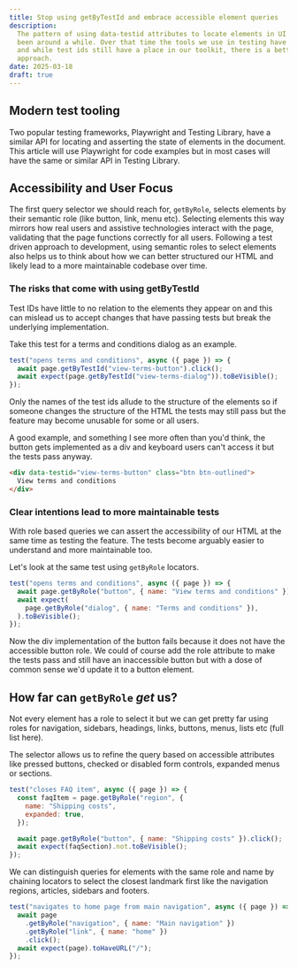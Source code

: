 ```yaml
---
title: Stop using getByTestId and embrace accessible element queries
description:
  The pattern of using data-testid attributes to locate elements in UI tests has
  been around a while. Over that time the tools we use in testing have developed
  and while test ids still have a place in our toolkit, there is a better
  approach.
date: 2025-03-18
draft: true
---
```


## Modern test tooling

Two popular testing frameworks, Playwright and Testing Library, have a similar
API for locating and asserting the state of elements in the document. This
article will use Playwright for code examples but in most cases will have the
same or similar API in Testing Library.

## Accessibility and User Focus

The first query selector we should reach for, `getByRole`, selects elements by
their semantic role (like button, link, menu etc). Selecting elements this way
mirrors how real users and assistive technologies interact with the page,
validating that the page functions correctly for all users. Following a test
driven approach to development, using semantic roles to select elements also
helps us to think about how we can better structured our HTML and likely lead to
a more maintainable codebase over time.

### The risks that come with using getByTestId

Test IDs have little to no relation to the elements they appear on and this can
mislead us to accept changes that have passing tests but break the underlying
implementation.

Take this test for a terms and conditions dialog as an example.

```js
test("opens terms and conditions", async ({ page }) => {
  await page.getByTestId("view-terms-button").click();
  await expect(page.getByTestId("view-terms-dialog")).toBeVisible();
});
```

Only the names of the test ids allude to the structure of the elements so if
someone changes the structure of the HTML the tests may still pass but the
feature may become unusable for some or all users.

A good example, and something I see more often than you'd think, the button gets
implemented as a div and keyboard users can't access it but the tests pass
anyway.

```html
<div data-testid="view-terms-button" class="btn btn-outlined">
  View terms and conditions
</div>
```

### Clear intentions lead to more maintainable tests

With role based queries we can assert the accessibility of our HTML at the same
time as testing the feature. The tests become arguably easier to understand and
more maintainable too.

Let's look at the same test using `getByRole` locators.

```js
test("opens terms and conditions", async ({ page }) => {
  await page.getByRole("button", { name: "View terms and conditions" }).click();
  await expect(
    page.getByRole("dialog", { name: "Terms and conditions" }),
  ).toBeVisible();
});
```

Now the div implementation of the button fails because it does not have the
accessible button role. We could of course add the role attribute to make the
tests pass and still have an inaccessible button but with a dose of common sense
we'd update it to a button element.

## How far can `getByRole` _get_ us?

Not every element has a role to select it but we can get pretty far using roles
for navigation, sidebars, headings, links, buttons, menus, lists etc (full list
here).

The selector allows us to refine the query based on accessible attributes like
pressed buttons, checked or disabled form controls, expanded menus or sections.

```js
test("closes FAQ item", async ({ page }) => {
  const faqItem = page.getByRole("region", {
    name: "Shipping costs",
    expanded: true,
  });

  await page.getByRole("button", { name: "Shipping costs" }).click();
  await expect(faqSection).not.toBeVisible();
});
```

We can distinguish queries for elements with the same role and name by chaining
locators to select the closest landmark first like the navigation regions,
articles, sidebars and footers.

```js
test("navigates to home page from main navigation", async ({ page }) => {
  await page
    .getByRole("navigation", { name: "Main navigation" })
    .getByRole("link", { name: "home" })
    .click();
  await expect(page).toHaveURL("/");
});
```
